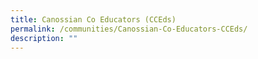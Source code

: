 ```yaml
---
title: Canossian Co Educators (CCEds)
permalink: /communities/Canossian-Co-Educators-CCEds/
description: ""
---
```

